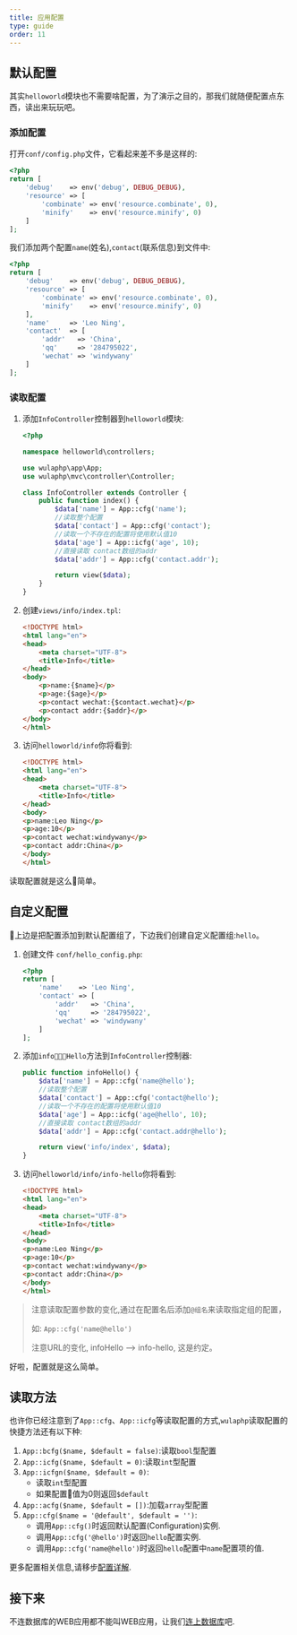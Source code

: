 ```yaml
---
title: 应用配置
type: guide
order: 11
---
```


## 默认配置

其实`helloworld`模块也不需要啥配置，为了演示之目的，那我们就随便配置点东西，读出来玩玩吧。

### 添加配置

打开`conf/config.php`文件，它看起来差不多是这样的:

```php
<?php
return [
    'debug'    => env('debug', DEBUG_DEBUG),
    'resource' => [
        'combinate' => env('resource.combinate', 0),
        'minify'    => env('resource.minify', 0)
    ]
];
```

我们添加两个配置`name`(姓名),`contact`(联系信息)到文件中:

```php
<?php
return [
    'debug'    => env('debug', DEBUG_DEBUG),
    'resource' => [
        'combinate' => env('resource.combinate', 0),
        'minify'    => env('resource.minify', 0)
    ],
    'name'     => 'Leo Ning',
    'contact'  => [
        'addr'   => 'China',
        'qq'     => '284795022',
        'wechat' => 'windywany'
    ]
];
```

### 读取配置

1. 添加`InfoController`控制器到`helloworld`模块:

    ```php
    <?php

    namespace helloworld\controllers;

    use wulaphp\app\App;
    use wulaphp\mvc\controller\Controller;

    class InfoController extends Controller {
        public function index() {
            $data['name'] = App::cfg('name');
            //读取整个配置
            $data['contact'] = App::cfg('contact');
            //读取一个不存在的配置将使用默认值10
            $data['age'] = App::icfg('age', 10);
            //直接读取 contact数组的addr
            $data['addr'] = App::cfg('contact.addr');

            return view($data);
        }
    }
    ```

2. 创建`views/info/index.tpl`:

    ```html
    <!DOCTYPE html>
    <html lang="en">
    <head>
        <meta charset="UTF-8">
        <title>Info</title>
    </head>
    <body>
        <p>name:{$name}</p>
        <p>age:{$age}</p>
        <p>contact wechat:{$contact.wechat}</p>
        <p>contact addr:{$addr}</p>
    </body>
    </html>
    ```

3. 访问`helloworld/info`你将看到:

    ```html
    <!DOCTYPE html>
    <html lang="en">
    <head>
        <meta charset="UTF-8">
        <title>Info</title>
    </head>
    <body>
    <p>name:Leo Ning</p>
    <p>age:10</p>
    <p>contact wechat:windywany</p>
    <p>contact addr:China</p>
    </body>
    </html>
    ```

读取配置就是这么简单。

## 自定义配置

上边是把配置添加到默认配置组了，下边我们创建自定义配置组:`hello`。

1. 创建文件 `conf/hello_config.php`:

    ```php
    <?php
    return [
        'name'    => 'Leo Ning',
        'contact' => [
            'addr'   => 'China',
            'qq'     => '284795022',
            'wechat' => 'windywany'
        ]
    ];
    ```

2. 添加`infoHello`方法到`InfoController`控制器:

    ```php
    public function infoHello() {
        $data['name'] = App::cfg('name@hello');
        //读取整个配置
        $data['contact'] = App::cfg('contact@hello');
        //读取一个不存在的配置将使用默认值10
        $data['age'] = App::icfg('age@hello', 10);
        //直接读取 contact数组的addr
        $data['addr'] = App::cfg('contact.addr@hello');

        return view('info/index', $data);
    }
    ```

3. 访问`helloworld/info/info-hello`你将看到:

    ```html
    <!DOCTYPE html>
    <html lang="en">
    <head>
        <meta charset="UTF-8">
        <title>Info</title>
    </head>
    <body>
    <p>name:Leo Ning</p>
    <p>age:10</p>
    <p>contact wechat:windywany</p>
    <p>contact addr:China</p>
    </body>
    </html>
    ```

> 注意读取配置参数的变化,通过在配置名后添加`@组名`来读取指定组的配置，
>
> 如: `App::cfg('name@hello')`
>
> 注意URL的变化, infoHello --> info-hello, 这是约定。

好啦，配置就是这么简单。

## 读取方法

也许你已经注意到了`App::cfg`、`App::icfg`等读取配置的方式,`wulaphp`读取配置的快捷方法还有以下种:

1. `App::bcfg($name, $default = false)`:读取`bool`型配置
2. `App::icfg($name, $default = 0)`:读取`int`型配置
3. `App::icfgn($name, $default = 0)`:
    * 读取`int`型配置
    * 如果配置值为0则返回`$default`
4. `App::acfg($name, $default = [])`:加载`array`型配置
5. `App::cfg($name = '@default', $default = '')`:
    * 调用`App::cfg()`时返回默认配置(Configuration)实例.
    * 调用`App::cfg('@hello')`时返回`hello`配置实例.
    * 调用`App::cfg('name@hello')`时返回`hello`配置中`name`配置项的值.

更多配置相关信息,请移步[配置详解](advance/config.html).

## 接下来

不连数据库的WEB应用都不能叫WEB应用，让我们[连上数据库](database.html)吧.